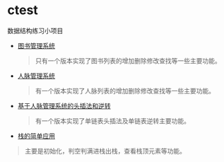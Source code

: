ctest
===
数据结构练习小项目<br/>
* [图书管理系统](https://github.com/mr-yhl/ctest/blob/master/book_list.cpp)<br/>
  > 只有一个版本实现了图书列表的增加删除修改查找等一些主要功能。
* [人脉管理系统](https://github.com/mr-yhl/ctest/blob/master/friend_list.c)<br/>
  > 有一个版本实现了人脉列表的增加删除修改查找等一些主要功能。
* [基于人脉管理系统的头插法和逆转](https://github.com/mr-yhl/ctest/blob/master/toucha.cpp)<br/>
  > 有一个版本实现了单链表头插法及单链表逆转主要功能。
 * [栈的简单应用](https://github.com/mr-yhl/ctest/blob/master/stack_ex.cpp)<br/>
  > 主要是初始化，判空判满进栈出栈，查看栈顶元素等功能。
